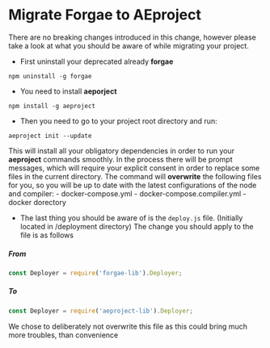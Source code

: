 # Migratе Forgae to AEproject

There are no breaking changes introduced in this change, however please take a look at what you should be aware of while migrating your project.

- First uninstall your deprecated already **forgae**
```text
npm uninstall -g forgae
```

- You need to install **aeporject**

```text
npm install -g aeproject
```

- Then you need to go to your project root directory and run:

```
aeproject init --update
```

This will install all your obligatory dependencies in order to run your **aeproject** commands smoothly. In the process there will be prompt messages, which will require your explicit consent in order to replace some files in the current directory.
The command will **overwrite** the following files for you, so you will be up to date with the latest configurations of the node and compiler:
    - docker-compose.yml
    - docker-compose.compiler.yml
    - docker dorectory


- The last thing you should be aware of is the `deploy.js` file. (Initially located in /deployment directory)
The change you should apply to the file is as follows

##### From
```javascript
const Deployer = require('forgae-lib').Deployer;
```

##### To
```javascript
const Deployer = require('aeproject-lib').Deployer;
```

We chose to deliberately not overwrite this file as this could bring much more troubles, than convenience